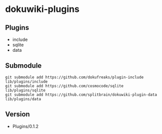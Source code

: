 # dokuwiki-plugins

## Plugins

* include
* sqlite
* data

## Submodule

    git submodule add https://github.com/dokufreaks/plugin-include lib/plugins/include
    git submodule add https://github.com/cosmocode/sqlite lib/plugins/sqlite
    git submodule add https://github.com/splitbrain/dokuwiki-plugin-data lib/plugins/data

## Version

* Plugins/0.1.2

